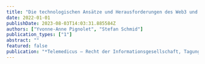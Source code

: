 ```yaml
---
title: "Die technologischen Ansätze und Herausforderungen des Web3 und Metaverse"
date: 2022-01-01
publishDate: 2023-08-03T14:03:31.885584Z
authors: ["Yvonne-Anne Pignolet", "Stefan Schmid"]
publication_types: ["1"]
abstract: ""
featured: false
publication: "*Telemedicus – Recht der Informationsgesellschaft, Tagungsband zur Sommerkonferenz, Deutscher Fachverlag*"
---
```


